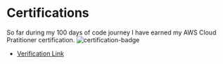 # Certifications

So far during my 100 days of code journey I have earned my AWS Cloud Pratitioner certification.
![certification-badge](https://images.credly.com/size/340x340/images/68468004-5a85-4f3b-bc58-590773979486/AWS-CloudPractitioner-2020.png)

* [Verification Link](https://www.credly.com/badges/aeb09909-f1f7-4117-a1ed-108c36ee35ed/public_url)
